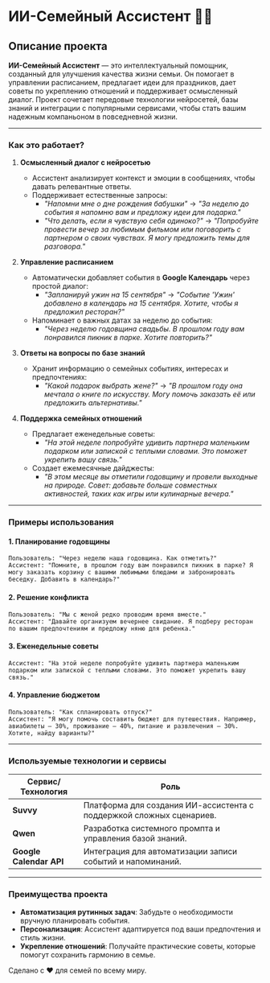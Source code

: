 
# ИИ-Семейный Ассистент 🏡✨

## Описание проекта  
**ИИ-Семейный Ассистент** — это интеллектуальный помощник, созданный для улучшения качества жизни семьи. Он помогает в управлении расписанием, предлагает идеи для праздников, дает советы по укреплению отношений и поддерживает осмысленный диалог. Проект сочетает передовые технологии нейросетей, базы знаний и интеграции с популярными сервисами, чтобы стать вашим надежным компаньоном в повседневной жизни.

---

### **Как это работает?**

1. **Осмысленный диалог с нейросетью**  
   - Ассистент анализирует контекст и эмоции в сообщениях, чтобы давать релевантные ответы.  
   - Поддерживает естественные запросы:  
     - *"Напомни мне о дне рождения бабушки"* → *"За неделю до события я напомню вам и предложу идеи для подарка."*  
     - *"Что делать, если я чувствую себя одиноко?"* → *"Попробуйте провести вечер за любимым фильмом или поговорить с партнером о своих чувствах. Я могу предложить темы для разговора."*  

2. **Управление расписанием**  
   - Автоматически добавляет события в **Google Календарь** через простой диалог:  
     - *"Запланируй ужин на 15 сентября"* → *"Событие 'Ужин' добавлено в календарь на 15 сентября. Хотите, чтобы я предложил ресторан?"*  
   - Напоминает о важных датах за неделю до события:  
     - *"Через неделю годовщина свадьбы. В прошлом году вам понравился пикник в парке. Хотите повторить?"*  

3. **Ответы на вопросы по базе знаний**  
   - Хранит информацию о семейных событиях, интересах и предпочтениях:  
     - *"Какой подарок выбрать жене?"* → *"В прошлом году она мечтала о книге по искусству. Могу помочь заказать её или предложить альтернативы."*  

4. **Поддержка семейных отношений**  
   - Предлагает еженедельные советы:  
     - *"На этой неделе попробуйте удивить партнера маленьким подарком или запиской с теплыми словами. Это поможет укрепить вашу связь."*  
   - Создает ежемесячные дайджесты:  
     - *"В этом месяце вы отметили годовщину и провели выходные на природе. Совет: добавьте больше совместных активностей, таких как игры или кулинарные вечера."*  

---

### **Примеры использования**

#### 1. Планирование годовщины  
```
Пользователь: "Через неделю наша годовщина. Как отметить?"  
Ассистент: "Помните, в прошлом году вам понравился пикник в парке? Я могу заказать корзину с вашими любимыми блюдами и забронировать беседку. Добавить в календарь?"  
```

#### 2. Решение конфликта  
```
Пользователь: "Мы с женой редко проводим время вместе."  
Ассистент: "Давайте организуем вечернее свидание. Я подберу ресторан по вашим предпочтениям и предложу няню для ребенка."  
```

#### 3. Еженедельные советы  
```
Ассистент: "На этой неделе попробуйте удивить партнера маленьким подарком или запиской с теплыми словами. Это поможет укрепить вашу связь."  
```

#### 4. Управление бюджетом  
```
Пользователь: "Как спланировать отпуск?"  
Ассистент: "Я могу помочь составить бюджет для путешествия. Например, авиабилеты — 30%, проживание — 40%, питание и развлечения — 30%. Хотите, найду варианты?"  
```

---

### **Используемые технологии и сервисы**

| Сервис/Технология | Роль                                                                 |
|-------------------|----------------------------------------------------------------------|
| **Suvvy**         | Платформа для создания ИИ-ассистента с поддержкой сложных сценариев. |
| **Qwen**          | Разработка системного промпта и управления базой знаний.            |
| **Google Calendar API** | Интеграция для автоматизации записи событий и напоминаний.       |

---

### **Преимущества проекта**

- **Автоматизация рутинных задач**: Забудьте о необходимости вручную планировать события.  
- **Персонализация**: Ассистент адаптируется под ваши предпочтения и стиль жизни.  
- **Укрепление отношений**: Получайте практические советы, которые помогут сохранить гармонию в семье.  



Сделано с ❤️ для семей по всему миру.
